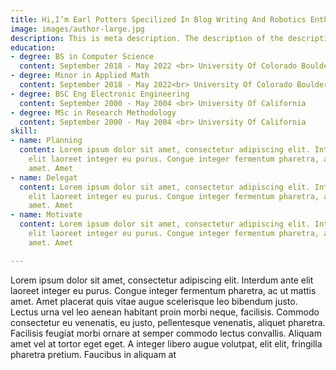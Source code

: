 ```yaml
---
title: Hi,I’m Earl Potters Specilized In Blog Writing And Robotics Enthusiast
image: images/author-large.jpg
description: This is meta description. The description of the description
education:
- degree: BS in Computer Science
  content: September 2018 - May 2022 <br> University Of Colorado Boulder
- degree: Minor in Applied Math
  content: September 2018 - May 2022<br> University Of Colorado Boulder
- degree: BSC Eng Electronic Engineering
  content: September 2000 - May 2004 <br> University Of California
- degree: MSc in Research Methodology
  content: September 2000 - May 2004 <br> University Of California
skill:
- name: Planning
  content: Lorem ipsum dolor sit amet, consectetur adipiscing elit. Interdum ante
    elit laoreet integer eu purus. Congue integer fermentum pharetra, ac ut mattis
    amet. Amet
- name: Delegat
  content: Lorem ipsum dolor sit amet, consectetur adipiscing elit. Interdum ante
    elit laoreet integer eu purus. Congue integer fermentum pharetra, ac ut mattis
    amet. Amet
- name: Motivate
  content: Lorem ipsum dolor sit amet, consectetur adipiscing elit. Interdum ante
    elit laoreet integer eu purus. Congue integer fermentum pharetra, ac ut mattis
    amet. Amet

---
```

Lorem ipsum dolor sit amet, consectetur adipiscing elit. Interdum ante elit laoreet integer eu purus. Congue integer fermentum pharetra, ac ut mattis amet. Amet placerat quis vitae augue scelerisque leo bibendum justo. Lectus urna vel leo aenean habitant proin morbi neque, facilisis. Commodo consectetur eu venenatis, eu justo, pellentesque venenatis, aliquet pharetra. Facilisis feugiat morbi ornare at semper commodo lectus convallis. Aliquam amet vel at tortor eget eget. A integer libero augue volutpat, elit elit, fringilla pharetra pretium. Faucibus in aliquam at
